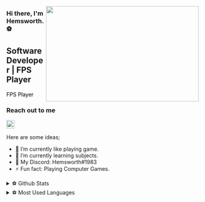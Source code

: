 <img src="https://media.discordapp.net/attachments/1070313169240727585/1080522769785167872/tumblr_1408ca7b00a655c328f315e1ee2e6816_14fba649_400.gif"
align="right" width="400" height="250">

### Hi there, I'm Hemsworth. ⚽
## Software Developer | FPS Player

<font color="black"> FPS Player </font>

### Reach out to me


[<img width="22" src="https://unpkg.com/simple-icons@v8/icons/discord.svg" align="left " />][discord]

[discord]: https://discord.gg/vs2bFJyrzb 


Here are some ideas;

- 🔭 I’m currently like playing game.
- 🌱 I’m currently learning subjects.
- 💬 My Discord: Hemsworth#1983
- ⚡ Fun fact: Playing Computer Games.


<details>
  <summary> ⚽ Github Stats </summary>
  <img src="https://github-readme-stats.vercel.app/api?username=kylianmendy&theme=tokyonight" >
</details> 

<details>
  <summary> ⚽ Most Used Languages </summary>
  <img src="https://github-readme-stats.vercel.app/api/top-langs/?username=anuraghazra&layout=compact" >
</details> 
